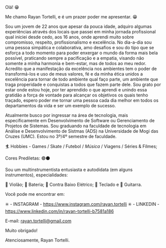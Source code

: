 Olá! 😁

Me chamo Rayan Tortelli, e é um prazer poder me apresentar. 😁

  Sou um jovem de 22 anos que apesar da pouca idade, adquiro algumas experiências através dos locais que passei em minha jornada profissional qual iniciei
desde cedo, aos 16 anos, onde aprendi muito sobre compromisso, respeito, profissionalismo e excelência.
  No dia-a-dia sou uma pessoa simpática e colaborativa, amo desafios e sou do tipo que se esforça a todo momento para poder enxergar o mundo da forma mais
bela possível, praticando sempre a pacificação e a empatia, visando não somente a minha harmonia e bem-estar, mas de todos ao meu redor.
  Acredito que a manifestação da excelência nos ambientes tem o poder de transformá-los e uso de meus valores, fé e da minha ética unidos a excelência para
tornar de todo ambiente qual faço parte, um ambiente que traga properidade e conquistas a todos que fazem parte dele.
  Sou grato por estar onde estou hoje, por ter aprendido o que aprendi e unindo essa gratidão a força de vontade para alcançar os objetivos os quais tenho
traçado, espero poder me tornar uma pessoa cada dia melhor em todos os departamentos da vida e ser um exemplo de sucesso.

  Atualmente busco por ingressar na área de tecnologia, mais especificamente em Desenvolvimento de Software ou Gerenciamento de Projetos de Sistemas.
  Sou graduando na faculdade de tecnologia em Análise e Desenvolvimento de Sistmas (ADS) na Universidade de Mogi das Cruzes (UMC).
  Estou no 3º/4º semestre de faculdade.

🏄 Hobbies - Games / Skate / Futebol / *Música* / Viagens / Séries & Filmes;

Cores Prediletas: 🟣⚫ 

Sou um multinstrumentista entusiasta e autodidata (em alguns instrumentos), especialidades:

🎸 Violão;
🥁 Bateria;
🎸 Contra Baixo Elétrico;
🎹 Teclado e
🎸 Guitarra.

Você pode me encontrar em:

✳️ - INSTAGRAM - https://www.instagram.com/rayan.tortelli
✳️ - LINKEDIN - https://www.linkedin.com/in/rayan-tortelli-b7581a186

E-mail: rayan.tortelli@gmail.com

Muito obrigado!

Atenciosamente, Rayan Tortelli.
